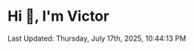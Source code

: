 <h1>Hi 👋, I'm Victor </h1>

<!--RECENT_ACTIVITY:start-->
<!--RECENT_ACTIVITY:end-->

<!--RECENT_ACTIVITY:last_update-->
Last Updated: Thursday, July 17th, 2025, 10:44:13 PM
<!--RECENT_ACTIVITY:last_update_end-->
